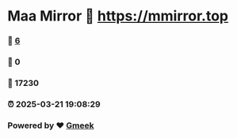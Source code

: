 # Maa Mirror :link: https://mmirror.top 
### :page_facing_up: [6](https://mmirror.top/tag.html) 
### :speech_balloon: 0 
### :hibiscus: 17230 
### :alarm_clock: 2025-03-21 19:08:29 
### Powered by :heart: [Gmeek](https://github.com/Meekdai/Gmeek)
